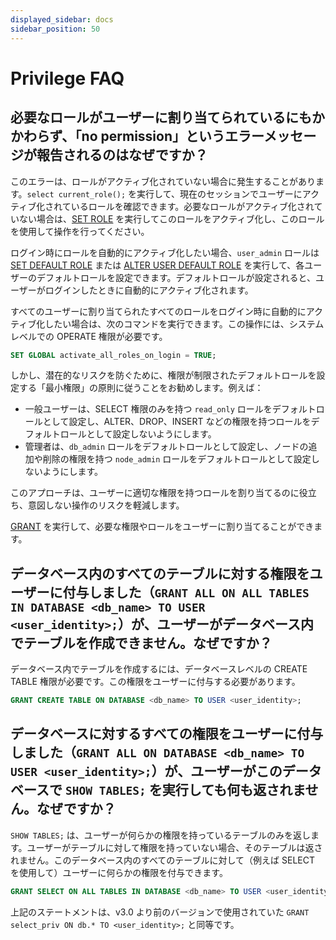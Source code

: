 ```yaml
---
displayed_sidebar: docs
sidebar_position: 50
---
```


# Privilege FAQ

## 必要なロールがユーザーに割り当てられているにもかかわらず、「no permission」というエラーメッセージが報告されるのはなぜですか？

このエラーは、ロールがアクティブ化されていない場合に発生することがあります。`select current_role();` を実行して、現在のセッションでユーザーにアクティブ化されているロールを確認できます。必要なロールがアクティブ化されていない場合は、[SET ROLE](../../../sql-reference/sql-statements/account-management/SET_ROLE.md) を実行してこのロールをアクティブ化し、このロールを使用して操作を行ってください。

ログイン時にロールを自動的にアクティブ化したい場合、`user_admin` ロールは [SET DEFAULT ROLE](../../../sql-reference/sql-statements/account-management/SET_DEFAULT_ROLE.md) または [ALTER USER DEFAULT ROLE](../../../sql-reference/sql-statements/account-management/ALTER_USER.md) を実行して、各ユーザーのデフォルトロールを設定できます。デフォルトロールが設定されると、ユーザーがログインしたときに自動的にアクティブ化されます。

すべてのユーザーに割り当てられたすべてのロールをログイン時に自動的にアクティブ化したい場合は、次のコマンドを実行できます。この操作には、システムレベルでの OPERATE 権限が必要です。

```SQL
SET GLOBAL activate_all_roles_on_login = TRUE;
```

しかし、潜在的なリスクを防ぐために、権限が制限されたデフォルトロールを設定する「最小権限」の原則に従うことをお勧めします。例えば：

- 一般ユーザーは、SELECT 権限のみを持つ `read_only` ロールをデフォルトロールとして設定し、ALTER、DROP、INSERT などの権限を持つロールをデフォルトロールとして設定しないようにします。
- 管理者は、`db_admin` ロールをデフォルトロールとして設定し、ノードの追加や削除の権限を持つ `node_admin` ロールをデフォルトロールとして設定しないようにします。

このアプローチは、ユーザーに適切な権限を持つロールを割り当てるのに役立ち、意図しない操作のリスクを軽減します。

[GRANT](../../../sql-reference/sql-statements/account-management/GRANT.md) を実行して、必要な権限やロールをユーザーに割り当てることができます。

## データベース内のすべてのテーブルに対する権限をユーザーに付与しました（`GRANT ALL ON ALL TABLES IN DATABASE <db_name> TO USER <user_identity>;`）が、ユーザーがデータベース内でテーブルを作成できません。なぜですか？

データベース内でテーブルを作成するには、データベースレベルの CREATE TABLE 権限が必要です。この権限をユーザーに付与する必要があります。

```SQL
GRANT CREATE TABLE ON DATABASE <db_name> TO USER <user_identity>;
```

## データベースに対するすべての権限をユーザーに付与しました（`GRANT ALL ON DATABASE <db_name> TO USER <user_identity>;`）が、ユーザーがこのデータベースで `SHOW TABLES;` を実行しても何も返されません。なぜですか？

`SHOW TABLES;` は、ユーザーが何らかの権限を持っているテーブルのみを返します。ユーザーがテーブルに対して権限を持っていない場合、そのテーブルは返されません。このデータベース内のすべてのテーブルに対して（例えば SELECT を使用して）ユーザーに何らかの権限を付与できます。

```SQL
GRANT SELECT ON ALL TABLES IN DATABASE <db_name> TO USER <user_identity>;
```

上記のステートメントは、v3.0 より前のバージョンで使用されていた `GRANT select_priv ON db.* TO <user_identity>;` と同等です。
